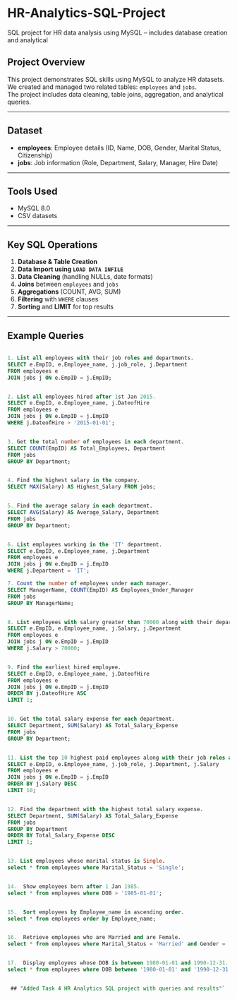 # HR-Analytics-SQL-Project
SQL project for HR data analysis using MySQL – includes database creation and analytical


##  Project Overview
This project demonstrates SQL skills using MySQL to analyze HR datasets.  
We created and managed two related tables: `employees` and `jobs`.  
The project includes data cleaning, table joins, aggregation, and analytical queries.

---

##  Dataset
- **employees**: Employee details (ID, Name, DOB, Gender, Marital Status, Citizenship)
- **jobs**: Job information (Role, Department, Salary, Manager, Hire Date)

---

##  Tools Used
- MySQL 8.0
- CSV datasets

---

##  Key SQL Operations
1. **Database & Table Creation**
2. **Data Import using `LOAD DATA INFILE`**
3. **Data Cleaning** (handling NULLs, date formats)
4. **Joins** between `employees` and `jobs`
5. **Aggregations** (COUNT, AVG, SUM)
6. **Filtering** with `WHERE` clauses
7. **Sorting** and **LIMIT** for top results

---

##  Example Queries
```sql

1. List all employees with their job roles and departments.
SELECT e.EmpID, e.Employee_name, j.job_role, j.Department
FROM employees e
JOIN jobs j ON e.EmpID = j.EmpID;


2. List all employees hired after 1st Jan 2015.
SELECT e.EmpID, e.Employee_name, j.DateofHire
FROM employees e
JOIN jobs j ON e.EmpID = j.EmpID
WHERE j.DateofHire > '2015-01-01';


3. Get the total number of employees in each department.
SELECT COUNT(EmpID) AS Total_Employees, Department
FROM jobs
GROUP BY Department;


4. Find the highest salary in the company.
SELECT MAX(Salary) AS Highest_Salary FROM jobs;


5. Find the average salary in each department.
SELECT AVG(Salary) AS Average_Salary, Department
FROM jobs
GROUP BY Department;


6. List employees working in the 'IT' department.
SELECT e.EmpID, e.Employee_name, j.Department
FROM employees e
JOIN jobs j ON e.EmpID = j.EmpID
WHERE j.Department = 'IT';

7. Count the number of employees under each manager.
SELECT ManagerName, COUNT(EmpID) AS Employees_Under_Manager
FROM jobs
GROUP BY ManagerName;


8. List employees with salary greater than 70000 along with their department names.
SELECT e.EmpID, e.Employee_name, j.Salary, j.Department
FROM employees e
JOIN jobs j ON e.EmpID = j.EmpID
WHERE j.Salary > 70000;


9. Find the earliest hired employee.
SELECT e.EmpID, e.Employee_name, j.DateofHire
FROM employees e
JOIN jobs j ON e.EmpID = j.EmpID
ORDER BY j.DateofHire ASC
LIMIT 1;


10. Get the total salary expense for each department.
SELECT Department, SUM(Salary) AS Total_Salary_Expense
FROM jobs
GROUP BY Department;


11. List the top 10 highest paid employees along with their job roles and departments.
SELECT e.EmpID, e.Employee_name, j.job_role, j.Department, j.Salary
FROM employees e
JOIN jobs j ON e.EmpID = j.EmpID
ORDER BY j.Salary DESC
LIMIT 10;


12. Find the department with the highest total salary expense.
SELECT Department, SUM(Salary) AS Total_Salary_Expense
FROM jobs
GROUP BY Department
ORDER BY Total_Salary_Expense DESC
LIMIT 1;


13. List employees whose marital status is Single.
select * from employees where Marital_Status = 'Single';


14.  Show employees born after 1 Jan 1985.
select * from employees where DOB > '1985-01-01';


15.  Sort employees by Employee_name in ascending order.
select * from employees order by Employee_name;


16.  Retrieve employees who are Married and are Female.
select * from employees where Marital_Status = 'Married' and Gender = 'Female';


17.  Display employees whose DOB is between 1980-01-01 and 1990-12-31.
select * from employees where DOB between '1980-01-01' and '1990-12-31';


 ## "Added Task 4 HR Analytics SQL project with queries and results"`


